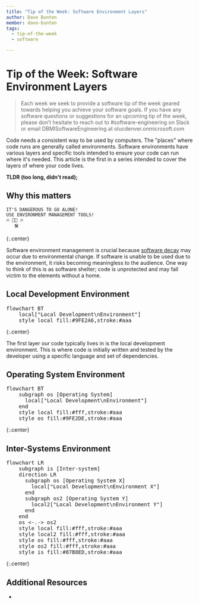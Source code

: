```yaml
---
title: "Tip of the Week: Software Environment Layers"
author: Dave Bunten
member: dave-bunten
tags:
  - tip-of-the-week
  - software

---
```


# Tip of the Week: Software Environment Layers

> Each week we seek to provide a software tip of the week geared towards helping you achieve your software goals. If you have any software questions or suggestions for an upcoming tip of the week, please don’t hesitate to reach out to #software-engineering on Slack or email DBMISoftwareEngineering at olucdenver.onmicrosoft.com

Code needs a consistent way to be used by computers. The "places" where code runs are generally called environments. Software environments have various layers and specific tools intended to ensure your code can run where it's needed. This article is the first in a series intended to cover the layers of where your code lives.

__TLDR (too long, didn't read);__

## Why this matters

```console
IT'S DANGEROUS TO GO ALONE!
USE ENVIRONMENT MANAGEMENT TOOLS!
🔥 🧑‍💻 🔥
   🛠️
```

{:.center}

Software environment management is crucial because [software decay](https://en.wikipedia.org/wiki/Software_rot#Environment_change) may occur due to environmental change. If software is unable to be used due to the environment, it risks becoming meaningless to the audience. One way to think of this is as software shelter; code is unprotected and may fall victim to the elements without a home.

## Local Development Environment

<pre class="mermaid">
flowchart BT
    local["Local Development\nEnvironment"]
    style local fill:#9FE2A6,stroke:#aaa
</pre>
<script type="module">
  import mermaid from 'https://unpkg.com/mermaid@9/dist/mermaid.esm.min.mjs';
  mermaid.initialize({ startOnLoad: true });
</script>
{:.center}

The first layer our code typically lives in is the local development environment. This is where code is initially written and tested by the developer using a specific language and set of dependencies.

## Operating System Environment

<pre class="mermaid">
flowchart BT
    subgraph os [Operating System]
      local["Local Development\nEnvironment"]
    end
    style local fill:#fff,stroke:#aaa
    style os fill:#9FE2DE,stroke:#aaa
</pre>
{:.center}

## Inter-Systems Environment

<pre class="mermaid">
flowchart LR
    subgraph is [Inter-system]
    direction LR
      subgraph os [Operating System X]
        local["Local Development\nEnvironment X"]
      end
      subgraph os2 [Operating System Y]
        local2["Local Development\nEnvironment Y"]
      end
    end
    os <-.-> os2
    style local fill:#fff,stroke:#aaa
    style local2 fill:#fff,stroke:#aaa
    style os fill:#fff,stroke:#aaa
    style os2 fill:#fff,stroke:#aaa
    style is fill:#87B8ED,stroke:#aaa
</pre>
{:.center}

## Additional Resources

-
